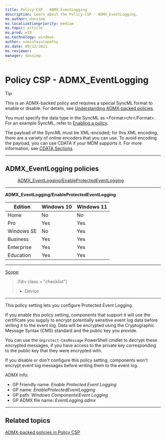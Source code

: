 ```yaml
---
title: Policy CSP - ADMX_EventLogging
description: Learn about the Policy CSP - ADMX_EventLogging.
ms.author: dansimp
ms.localizationpriority: medium
ms.topic: article
ms.prod: w10
ms.technology: windows
author: nimishasatapathy
ms.date: 09/12/2021
ms.reviewer: 
manager: dansimp
---
```


# Policy CSP - ADMX_EventLogging

> [!TIP]
> This is an ADMX-backed policy and requires a special SyncML format to enable or disable.  For details, see [Understanding ADMX-backed policies](./understanding-admx-backed-policies.md).
> 
> You must specify the data type in the SyncML as &lt;Format&gt;chr&lt;/Format&gt;. For an example SyncML, refer to [Enabling a policy](./understanding-admx-backed-policies.md#enabling-a-policy).
> 
> The payload of the SyncML must be XML-encoded; for this XML encoding, there are a variety of online encoders that you can use. To avoid encoding the payload, you can use CDATA if your MDM supports it.  For more information, see [CDATA Sections](http://www.w3.org/TR/REC-xml/#sec-cdata-sect).

<hr/>

<!--Policies-->
## ADMX_EventLogging policies  

<dl>
  <dd>
    <a href="#admx-eventlogging-enableprotectedeventlogging">ADMX_EventLogging/EnableProtectedEventLogging</a>
  </dd>
</dl>


<hr/>

<!--Policy-->
<a href="" id="admx-eventlogging-enableprotectedeventlogging"></a>**ADMX_EventLogging/EnableProtectedEventLogging**  

<!--SupportedSKUs-->

|Edition|Windows 10|Windows 11|
|--- |--- |--- |
|Home|No|No|
|Pro|Yes|Yes|
|Windows SE|No|Yes|
|Business|Yes|Yes|
|Enterprise|Yes|Yes|
|Education|Yes|Yes|

<!--/SupportedSKUs-->
<hr/>

<!--Scope-->
[Scope](./policy-configuration-service-provider.md#policy-scope):

> [!div class = "checklist"]
> * Device

<hr/>

<!--/Scope-->
<!--Description-->
This policy setting lets you configure Protected Event Logging.  

If you enable this policy setting, components that support it will use the certificate you supply to encrypt potentially sensitive event log data before writing it to the event log. Data will be encrypted using the Cryptographic Message Syntax (CMS) standard and the public key you provide. 

You can use the `Unprotect-CmsMessage` PowerShell cmdlet to decrypt these encrypted messages, if you have access to the private key corresponding to the public key that they were encrypted with.  

If you disable or don't configure this policy setting, components won't encrypt event log messages before writing them to the event log.

<!--/Description-->

<!--ADMXBacked-->
ADMX Info:  
-   GP Friendly name: *Enable Protected Event Logging*
-   GP name: *EnableProtectedEventLogging*
-   GP path: *Windows Components\Event Logging*
-   GP ADMX file name: *EventLogging.admx*

<!--/ADMXBacked-->
<!--/Policy-->
<hr/>


<!--/Policies-->

## Related topics

[ADMX-backed policies in Policy CSP](./policies-in-policy-csp-admx-backed.md)